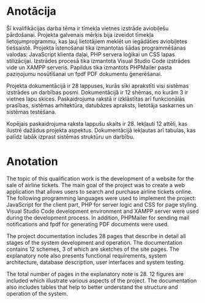 # Anotācija

Šī kvalifikācijas darba tēma ir tīmekļa vietnes izstrāde aviobiļešu pārdošanai. Projekta galvenais mērķis bija izveidot tīmekļa lietojumprogrammu, kas ļauj lietotājiem meklēt un iegādāties aviobiļetes tiešsaistē. Projekta īstenošanai tika izmantotas šādas programmēšanas valodas: JavaScript klienta daļai, PHP servera loģikai un CSS lapas stilizācijai. Izstrādes procesā tika izmantota Visual Studio Code izstrādes vide un XAMPP serveris. Papildus tika izmantots PHPMailer pasta paziņojumu nosūtīšanai un fpdf PDF dokumentu ģenerēšanai.

Projekta dokumentācijā ir 28 lappuses, kurās sīki aprakstīti visi sistēmas izstrādes un darbības posmi. Dokumentācijā ir 12 shēmas, no kurām 3 ir vietnes lapu skices. Paskaidrojuma rakstā ir izklāstītas arī funkcionālās prasības, sistēmas arhitektūra, datubāzes apraksts, lietotāja saskarnes un sistēmas testēšana.

Kopējais paskaidrojuma raksta lappušu skaits ir 28. Iekļauti 12 attēli, kas ilustrē dažādus projekta aspektus. Dokumentācijā iekļautas arī tabulas, kas palīdz labāk izprast sistēmas struktūru un darbību. 


# Anotation

The topic of this qualification work is the development of a website for the sale of airline tickets. The main goal of the project was to create a web application that allows users to search and purchase airline tickets online. The following programming languages were used to implement the project: JavaScript for the client part, PHP for server logic and CSS for page styling. Visual Studio Code development environment and XAMPP server were used during the development process. In addition, PHPMailer for sending mail notifications and fpdf for generating PDF documents were used.

The project documentation includes 28 pages that describe in detail all stages of the system development and operation. The documentation contains 12 schemes, 3 of which are sketches of the site pages. The explanatory note also presents functional requirements, system architecture, database description, user interfaces and system testing.

The total number of pages in the explanatory note is 28. 12 figures are included which illustrate various aspects of the project. The documentation also includes tables that help to better understand the structure and operation of the system. 

